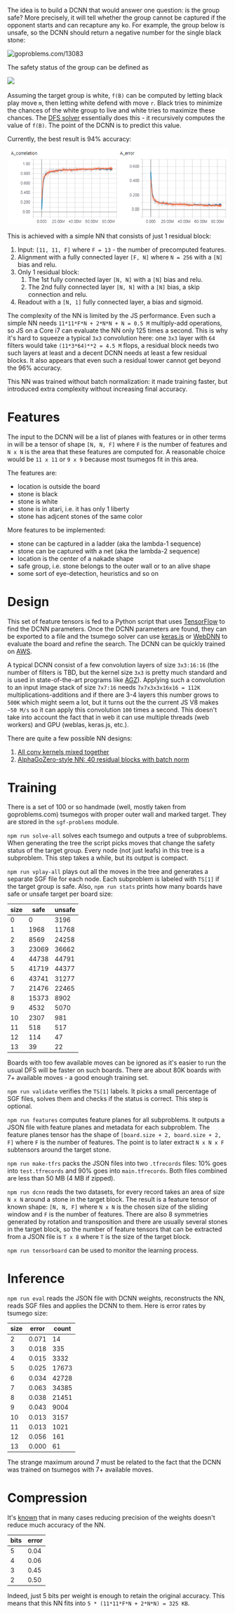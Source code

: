 The idea is to build a DCNN that would answer one question:
is the group safe? More precisely, it will tell whether
the group cannot be captured if the opponent starts
and can recapture any ko. For example, the group below
is unsafe, so the DCNN should return a negative number
for the single black stone:

<img src="rawgit.com/d180cf/tsumego.js/master/docs/pics/13083.svg" height="200pt" title="goproblems.com/13083" />

The safety status of the group can be defined as

![](http://latex.codecogs.com/svg.latex?f(B)=\min_{m}\max_{r}{f(B+m+r)})

Assuming the target group is white, `f(B)` can be computed
by letting black play move `m`, then letting white defend
with move `r`. Black tries to minimize the chances of the
white group to live and white tries to maximize these chances.
The [DFS solver](http://github.com/d180cf/tsumego.js)
essentially does this - it recursively computes the value of `f(B)`.
The point of the DCNN is to predict this value.

Currently, the best result is 94% accuracy:

![](assets/tensorboard.png)

This is achieved with a simple NN that consists of just 1 residual block:

1. Input: `[11, 11, F]` where `F = 13` - the number of precomputed features.
2. Alignment with a fully connected layer `[F, N]` where `N = 256` with a `[N]` bias and relu.
3. Only 1 residual block:
    1. The 1st fully connected layer `[N, N]` with a `[N]` bias and relu.
    2. The 2nd fully connected layer `[N, N]` with a `[N]` bias, a skip connection and relu.
4. Readout with a `[N, 1]` fully connected layer, a bias and sigmoid.

The complexity of the NN is limited by the JS performance. Even such
a simple NN needs `11*11*F*N + 2*N*N + N = 0.5 M` multiply-add operations,
so JS on a Core i7 can evaluate the NN only 125 times a second. This is
why it's hard to squeeze a typical `3x3` convolution here: one `3x3`
layer with `64` filters would take `(11*3*64)**2 = 4.5 M` flops, a residual
block needs two such layers at least and a decent DCNN needs at least a few
residual blocks. It also appears that even such a residual tower cannot get
beyond the 96% accuracy.

This NN was trained without batch normalization: it made training faster,
but introduced extra complexity without increasing final accuracy.

# Features

The input to the DCNN will be a list of planes with features
or in other terms in will be a tensor of shape `[N, N, F]`
where `F` is the number of features and `N x N` is the area
that these features are computed for. A reasonable choice would
be `11 x 11` or `9 x 9` because most tsumegos fit in this area.

The features are:

- location is outside the board
- stone is black
- stone is white
- stone is in atari, i.e. it has only 1 liberty
- stone has adjcent stones of the same color

More features to be implemented:

- stone can be captured in a ladder (aka the lambda-1 sequence)
- stone can be captured with a net (aka the lambda-2 sequence)
- location is the center of a nakade shape
- safe group, i.e. stone belongs to the outer wall or to an alive shape
- some sort of eye-detection, heuristics and so on

# Design

This set of feature tensors is fed to a Python script that uses
[TensorFlow](http://github.com/tensorflow/tensorflow) to find the DCNN parameters.
Once the DCNN parameters are found, they can be exported to a file and the tsumego
solver can use [keras.js](http://github.com/transcranial/keras-js) or [WebDNN](http://github.com/mil-tokyo/webdnn)
to evaluate the board and refine the search. The DCNN can be quickly trained on [AWS](http://aws.amazon.com/tensorflow).

A typical DCNN consist of a few
convolution layers of size `3x3:16:16` (the number of filters is TBD, but the
kernel size `3x3` is pretty much standard and is used in state-of-the-art programs like [AGZ](http://deepmind.com/blog/alphago-zero-learning-scratch/)).
Applying such a convolution to an input image stack of size `7x7:16` needs `7x7x3x3x16x16 = 112K`
multiplications-additions and if there are 3-4 layers this number grows to `500K`
which might seem a lot, but it turns out the the current JS V8 makes `~50 M/s` so it
can apply this convolution `100` times a second. This doesn't take into account the fact
that in web it can use multiple threads (web workers) and GPU (weblas, keras.js, etc.).

There are quite a few possible NN designs:

1. [All conv kernels mixed together](http://www.cs.cityu.edu.hk/~hwchun/research/PDF/Julian%20WONG%20-%20CCCT%202004%20a.pdf)
2. [AlphaGoZero-style NN: 40 residual blocks with batch norm](http://www.nature.com/articles/nature24270.epdf?author_access_token=VJXbVjaSHxFoctQQ4p2k4tRgN0jAjWel9jnR3ZoTv0PVW4gB86EEpGqTRDtpIz-2rmo8-KG06gqVobU5NSCFeHILHcVFUeMsbvwS-lxjqQGg98faovwjxeTUgZAUMnRQ)

# Training

There is a set of 100 or so handmade (well, mostly taken from goproblems.com) tsumegos with proper outer wall and marked target. They are stored in the `sgf-problems` module.

`npm run solve-all` solves each tsumego and outputs a tree of subproblems. When generating the tree the script picks moves that change the safety status of the target group. Every node (not just leafs) in this tree is a subproblem. This step takes a while, but its output is compact.

`npm run vplay-all` plays out all the moves in the tree and generates a separate SGF file for each node. Each subproblem is labeled with `TS[1]` if the target group is safe. Also, `npm run stats` prints how many boards have safe or unsafe target per board size:

size |    safe |  unsafe
---- | ------- | -------
   0 |       0 |    3196
   1 |    1968 |   11768
   2 |    8569 |   24258
   3 |   23069 |   36662
   4 |   44738 |   44791
   5 |   41719 |   44377
   6 |   43741 |   31277
   7 |   21476 |   22465
   8 |   15373 |    8902
   9 |    4532 |    5070
  10 |    2307 |     981
  11 |     518 |     517
  12 |     114 |      47
  13 |      39 |      22

Boards with too few available moves can be ignored as it's easier to run the usual DFS will be faster on such boards. There are about 80K boards with 7+ available moves - a good enough training set.

`npm run validate` verifies the `TS[1]` labels. It picks a small percentage of SGF files, solves them and checks if the status is correct. This step is optional.

`npm run features` computes feature planes for all subproblems. It outputs a JSON file with feature planes and metadata for each subproblem. The feature planes tensor has the shape of `[board.size + 2, board.size + 2, F]` where `F` is the number of features. The point is to later extract `N x N x F` subtensors around the target stone.

`npm run make-tfrs` packs the JSON files into two `.tfrecords` files: 10% goes into `test.tfrecords` and 90% goes into `main.tfrecords`. Both files combined are less than 50 MB (4 MB if zipped).

`npm run dcnn` reads the two datasets, for every record takes an area of size `N x N` around a stone in the target block. The result is a feature tensor of known shape: `[N, N, F]` where `N x N` is the chosen size of the sliding window and `F` is the number of features. There are also 8 symmetries generated by rotation and transposition and there are usually several stones in the target block, so the number of feature tensors that can be extracted from a JSON file is `T x 8` where `T` is the size of the target block.

`npm run tensorboard` can be used to monitor the learning process.

# Inference

`npm run eval` reads the JSON file with DCNN weights, reconstructs the NN, reads SGF files and applies the DCNN to them. Here is error rates by tsumego size:

size  | error | count
----- | ----- | -----
2     | 0.071 | 14
3     | 0.018 | 335
4     | 0.015 | 3332
5     | 0.025 | 17673
6     | 0.034 | 42728
7     | 0.063 | 34385
8     | 0.038 | 21451
9     | 0.043 | 9004
10    | 0.013 | 3157
11    | 0.013 | 1021
12    | 0.056 | 161
13    | 0.000 | 61

The strange maximum around 7 must be related to the fact that the DCNN was trained on tsumegos with 7+ available moves.

# Compression

It's [known](http://arxiv.org/pdf/1701.00485.pdf) that in many cases reducing precision of the weights doesn't reduce much accuracy of the NN.

bits | error
---- | -----
   5 | 0.04
   4 | 0.06
   3 | 0.45
   2 | 0.50

Indeed, just 5 bits per weight is enough to retain the original accuracy.
This means that this NN fits into `5 * (11*11*F*N + 2*N*N) = 325 KB`.
